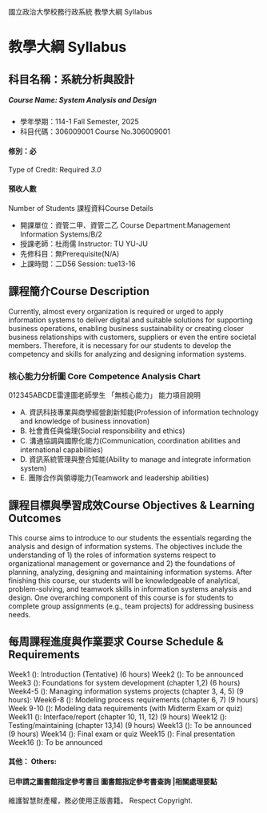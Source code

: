 國立政治大學校務行政系統 教學大綱 Syllabus
# 教學大綱 Syllabus
##  科目名稱：系統分析與設計 
#####  Course Name: System Analysis and Design
  * 學年學期：114-1 Fall Semester, 2025 
  * 科目代碼：306009001 Course No.306009001
#### 修別：必
Type of Credit: Required 
_3.0_
#### 預收人數
Number of Students
課程資料Course Details
  * 開課單位：資管二甲、資管二乙 Course Department:Management Information Systems/B/2 
  * 授課老師：杜雨儒 Instructor: TU YU-JU 
  * 先修科目：無Prerequisite(N/A)
  * 上課時間：二D56 Session: tue13-16
##  課程簡介Course Description
Currently, almost every organization is required or urged to apply information systems to deliver digital and suitable solutions for supporting business operations, enabling business sustainability or creating closer business relationships with customers, suppliers or even the entire societal members. Therefore, it is necessary for our students to develop the competency and skills for analyzing and designing information systems.
###  核心能力分析圖 Core Competence Analysis Chart
012345ABCDE雷達圖老師學生
「無核心能力」 
能力項目說明
  * A. 資訊科技專業與商學經營創新知能(Profession of information technology and knowledge of business innovation)
  * B. 社會責任與倫理(Social responsibility and ethics)
  * C. 溝通協調與國際化能力(Communication, coordination abilities and international capabilities)
  * D. 資訊系統管理與整合知能(Ability to manage and integrate information system)
  * E. 團隊合作與領導能力(Teamwork and leadership abilities)
##  課程目標與學習成效Course Objectives & Learning Outcomes 
This course aims to introduce to our students the essentials regarding the analysis and design of information systems. The objectives include the understanding of 1) the roles of information systems respect to organizational management or governance and 2) the foundations of planning, analyzing, designing and maintaining information systems.
After finishing this course, our students will be knowledgeable of analytical, problem-solving, and teamwork skills in information systems analysis and design. One overarching component of this course is for students to complete group assignments (e.g., team projects) for addressing business needs.
##  每周課程進度與作業要求 Course Schedule & Requirements
Week1 (): Introduction (Tentative) (6 hours)
Week2 (): To be announced
Week3 (): Foundations for system development (chapter 1,2) (6 hours)
Week4-5 (): Managing information systems projects (chapter 3, 4, 5) (9 hours):
Week6-8 (): Modeling process requirements (chapter 6, 7) (9 hours)
Week 9-10 (): Modeling data requirements (with Midterm Exam or quiz)
Week11 (): Interface/report (chapter 10, 11, 12) (9 hours)
Week12 (): Testing/maintaining (chapter 13,14) (9 hours)
Week13 (): To be announced (9 hours)
Week14 (): Final exam or quiz
Week15 (): Final presentation
Week16 (): To be announced
####  其他： Others:
####  已申請之圖書館指定參考書目  圖書館指定參考書查詢 |相關處理要點
維護智慧財產權，務必使用正版書籍。 Respect Copyright.
